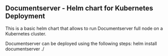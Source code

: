 ## Documentserver - Helm chart for Kubernetes Deployment

This is a basic helm chart that allows to run Documentserver full node on a Kubernetes cluster.

Documentserver can be deployed using the following steps:
helm install documentserver ./ 